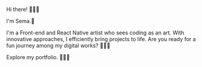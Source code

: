 Hi there! 🙋🏻‍♀️

I'm Sema.🤍

I'm a Front-end and React Native artist who sees coding as an art. With innovative approaches, I efficiently bring projects to life. 
Are you ready for a fun journey among my digital works? 👩🏻‍💻

Explore my portfolio. 💁🏻‍♀️

